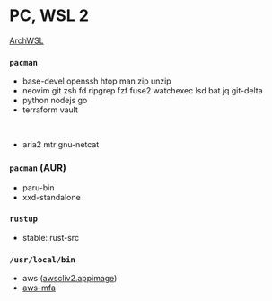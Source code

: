 PC, WSL 2
========
[ArchWSL](https://github.com/yuk7/ArchWSL)

### `pacman`
- base-devel openssh htop man zip unzip
- neovim git zsh fd ripgrep fzf fuse2 watchexec lsd bat jq git-delta
- python nodejs go
- terraform vault

&nbsp;

- aria2 mtr gnu-netcat

### `pacman` (AUR)
- paru-bin
- xxd-standalone

### `rustup`
- stable: rust-src

### `/usr/local/bin`
- aws ([awscliv2.appimage](https://github.com/simnalamburt/awscliv2.appimage/releases))
- [aws-mfa](https://github.com/simnalamburt/snippets/blob/master/sh/aws-mfa)
